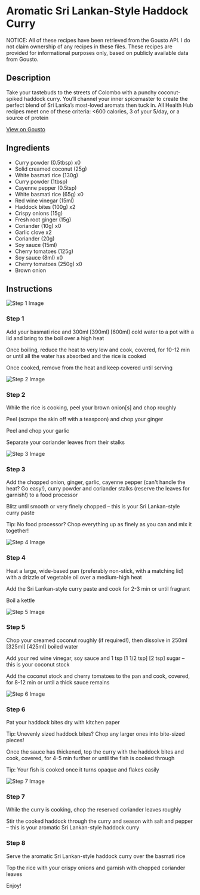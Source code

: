 # Aromatic Sri Lankan-Style Haddock Curry

NOTICE: All of these recipes have been retrieved from the Gousto API. I do not claim ownership of any recipes in these files. These recipes are provided for informational purposes only, based on publicly available data from Gousto.

## Description

Take your tastebuds to the streets of Colombo with a punchy coconut-spiked haddock curry. You’ll channel your inner spicemaster to create the perfect blend of Sri Lanka’s most-loved aromats then tuck in. All Health Hub recipes meet one of these criteria: <600 calories, 3 of your 5/day, or a source of protein


[View on Gousto](https://www.gousto.co.uk/recipes/cookbook/aromatic-sri-lankan-style-haddock-curry)

## Ingredients

- Curry powder (0.5tbsp) x0
- Solid creamed coconut (25g)
- White basmati rice (130g)
- Curry powder (1tbsp)
- Cayenne pepper (0.5tsp)
- White basmati rice (65g) x0
- Red wine vinegar (15ml)
- Haddock bites (100g) x2
- Crispy onions (15g)
- Fresh root ginger (15g)
- Coriander (10g) x0
- Garlic clove x2
- Coriander (20g)
- Soy sauce (15ml)
- Cherry tomatoes (125g)
- Soy sauce (8ml) x0
- Cherry tomatoes (250g) x0
- Brown onion

## Instructions

![Step 1 Image](https://production-media.gousto.co.uk/cms/recipe-step-image/Step-1-1671627943655-x200.jpg)

### Step 1

Add your basmati rice and 300ml <span class="text-purple">[390ml] </span><span class="text-danger">[600ml]</span> cold water to a pot with a lid and bring to the boil over a high heat

Once boiling, reduce the heat to very low and cook, covered, for 10-12 min or until all the water has absorbed and the rice is cooked

Once cooked, remove from the heat and keep covered until serving

![Step 2 Image](https://production-media.gousto.co.uk/cms/recipe-step-image/Step-2-1671627947260-x200.jpg)

### Step 2

While the rice is cooking, peel your brown onion[s] and chop roughly

Peel (scrape the skin off with a teaspoon) and chop your ginger

Peel and chop your garlic

Separate your coriander leaves from their stalks

![Step 3 Image](https://production-media.gousto.co.uk/cms/recipe-step-image/Step-3-1671627950249-x200.jpg)

### Step 3

Add the chopped onion, ginger, garlic, cayenne pepper (can't handle the heat? Go easy!), curry powder and coriander stalks (reserve the leaves for garnish!) to a food processor

Blitz until smooth or very finely chopped – this is your Sri Lankan-style curry paste

Tip: No food processor? Chop everything up as finely as you can and mix it together!

![Step 4 Image](https://production-media.gousto.co.uk/cms/recipe-step-image/step-4-1671627954297-x200.jpg)

### Step 4

Heat a large, wide-based pan (preferably non-stick, with a matching lid) with a drizzle of vegetable oil over a medium-high heat

Add the Sri Lankan-style curry paste and cook for 2-3 min or until fragrant

Boil a kettle

![Step 5 Image](https://production-media.gousto.co.uk/cms/recipe-step-image/step-5-1671627957678-x200.jpg)

### Step 5

Chop your creamed coconut roughly (if required!), then dissolve in 250ml<span class="text-danger"> </span><span class="text-purple">[325ml]</span> <span class="text-danger">[425ml]</span> boiled water

Add your red wine vinegar, soy sauce and 1 tsp <span class="text-purple">[1 1/2 tsp]<span class="text-danger"> </span>[2 tsp]</span> sugar – this is your coconut stock

Add the coconut stock and cherry tomatoes to the pan and cook, covered, for 8-12 min or until a thick sauce remains

![Step 6 Image](https://production-media.gousto.co.uk/cms/recipe-step-image/step-6-1671627962157-x200.jpg)

### Step 6

Pat your haddock bites dry with kitchen paper

Tip: Unevenly sized haddock bites? Chop any larger ones into bite-sized pieces!

Once the sauce has thickened, top the curry with the haddock bites and cook, covered, for 4-5 min further or until the fish is cooked through

Tip: Your fish is cooked once it turns opaque and flakes easily

![Step 7 Image](https://production-media.gousto.co.uk/cms/recipe-step-image/step-7-1671627970256-x200.jpg)

### Step 7

While the curry is cooking, chop the reserved coriander leaves roughly

Stir the cooked haddock through the curry and season with salt and pepper – this is your aromatic Sri Lankan-style haddock curry

### Step 8

Serve the aromatic Sri Lankan-style haddock curry over the basmati rice

Top the rice with your crispy onions and garnish with chopped coriander leaves

Enjoy!

